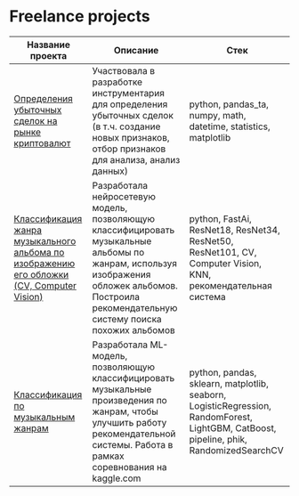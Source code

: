 # Freelance projects

Название проекта  | Описание  | Стек
------------- | -------------- | -------------
[Определения убыточных сделок на рынке криптовалют](https://github.com/Irina-Kuzovleva/Freelance-projects/tree/main/%D0%A1ryptocurrency)  | Участвовала в разработке инструментария для определения убыточных сделок (в т.ч. создание новых признаков, отбор признаков для анализа, анализ данных) | python, pandas_ta, numpy, math, datetime, statistics, matplotlib
[Классификация жанра музыкального альбома по изображению его обложки (CV, Computer Vision)](https://github.com/Irina-Kuzovleva/Freelance-projects/tree/main/Musical_genre_CV)  | Разработала нейросетевую модель, позволяющую классифицировать музыкальные альбомы по жанрам, используя изображения обложек альбомов. Построила рекомендательную систему поиска похожих альбомов | python, FastAi, ResNet18, ResNet34, ResNet50, ResNet101, CV, Computer Vision, KNN, рекомендательная система 
[Классификация по музыкальным жанрам](https://github.com/Irina-Kuzovleva/Freelance-projects/tree/main/Musical%20genre)  | Разработала ML-модель, позволяющую классифицировать музыкальные произведения по жанрам, чтобы улучшить работу рекомендательной системы. Работа в рамках соревнования на kaggle.com | python, pandas, sklearn, matplotlib, seaborn, LogisticRegression, RandomForest, LightGBM, CatBoost, pipeline, phik, RandomizedSearchCV 
